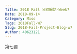 ```yaml
---
Title: 2018 Fall 分組網誌-Week7
Date: 2018-09-14 
Category: Misc
Tags: 2018Fall-W7
Slug: 2018-Fall-Project-Blog-w7
Author: 40623121
---
```


第七週

<!-- PELICAN_END_SUMMARY -->